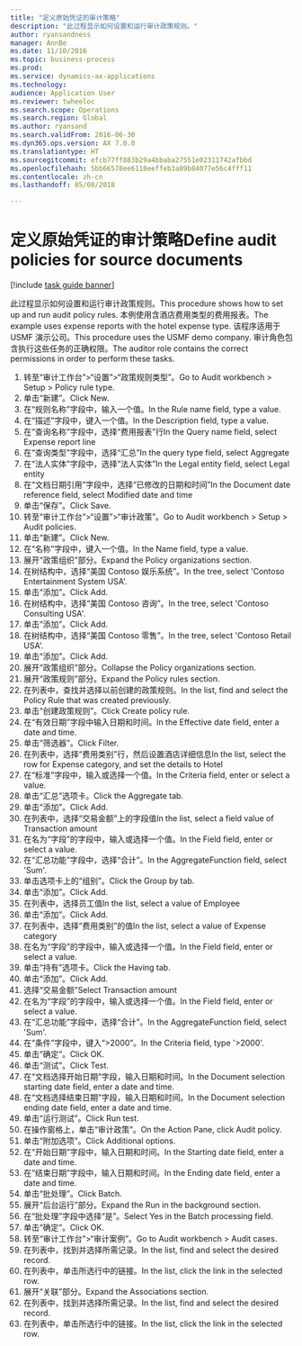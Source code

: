 ```yaml
--- 
title: "定义原始凭证的审计策略"
description: "此过程显示如何设置和运行审计政策规则。"
author: ryansandness
manager: AnnBe
ms.date: 11/10/2016
ms.topic: business-process
ms.prod: 
ms.service: dynamics-ax-applications
ms.technology: 
audience: Application User
ms.reviewer: twheeloc
ms.search.scope: Operations
ms.search.region: Global
ms.author: ryansand
ms.search.validFrom: 2016-06-30
ms.dyn365.ops.version: AX 7.0.0
ms.translationtype: HT
ms.sourcegitcommit: efcb77ff883b29a4bbaba27551e02311742afbbd
ms.openlocfilehash: 5bb66578ee6118eeffeb3a89b84077e56c4fff11
ms.contentlocale: zh-cn
ms.lasthandoff: 05/08/2018

---
```

# <a name="define-audit-policies-for-source-documents"></a><span data-ttu-id="2e66a-103">定义原始凭证的审计策略</span><span class="sxs-lookup"><span data-stu-id="2e66a-103">Define audit policies for source documents</span></span>

[!include [task guide banner](../../includes/task-guide-banner.md)]

<span data-ttu-id="2e66a-104">此过程显示如何设置和运行审计政策规则。</span><span class="sxs-lookup"><span data-stu-id="2e66a-104">This procedure shows how to set up and run audit policy rules.</span></span> <span data-ttu-id="2e66a-105">本例使用含酒店费用类型的费用报表。</span><span class="sxs-lookup"><span data-stu-id="2e66a-105">The example uses expense reports with the hotel expense type.</span></span> <span data-ttu-id="2e66a-106">该程序适用于 USMF 演示公司。</span><span class="sxs-lookup"><span data-stu-id="2e66a-106">This procedure uses the USMF demo company.</span></span> <span data-ttu-id="2e66a-107">审计角色包含执行这些任务的正确权限。</span><span class="sxs-lookup"><span data-stu-id="2e66a-107">The auditor role contains the correct permissions in order to perform these tasks.</span></span>

1. <span data-ttu-id="2e66a-108">转至“审计工作台”>“设置”>“政策规则类型”。</span><span class="sxs-lookup"><span data-stu-id="2e66a-108">Go to Audit workbench > Setup > Policy rule type.</span></span>
2. <span data-ttu-id="2e66a-109">单击“新建”。</span><span class="sxs-lookup"><span data-stu-id="2e66a-109">Click New.</span></span>
3. <span data-ttu-id="2e66a-110">在“规则名称”字段中，输入一个值。</span><span class="sxs-lookup"><span data-stu-id="2e66a-110">In the Rule name field, type a value.</span></span>
4. <span data-ttu-id="2e66a-111">在“描述”字段中，键入一个值。</span><span class="sxs-lookup"><span data-stu-id="2e66a-111">In the Description field, type a value.</span></span>
5. <span data-ttu-id="2e66a-112">在“查询名称”字段中，选择“费用报表”行</span><span class="sxs-lookup"><span data-stu-id="2e66a-112">In the Query name field, select Expense report line</span></span>
6. <span data-ttu-id="2e66a-113">在“查询类型”字段中，选择“汇总”</span><span class="sxs-lookup"><span data-stu-id="2e66a-113">In the query type field, select Aggregate</span></span>
7. <span data-ttu-id="2e66a-114">在“法人实体”字段中，选择“法人实体”</span><span class="sxs-lookup"><span data-stu-id="2e66a-114">In the Legal entity field, select Legal entity</span></span>
8. <span data-ttu-id="2e66a-115">在“文档日期引用”字段中，选择“已修改的日期和时间”</span><span class="sxs-lookup"><span data-stu-id="2e66a-115">In the Document date reference field, select Modified date and time</span></span>
9. <span data-ttu-id="2e66a-116">单击“保存”。</span><span class="sxs-lookup"><span data-stu-id="2e66a-116">Click Save.</span></span>
10. <span data-ttu-id="2e66a-117">转至“审计工作台”>“设置”>“审计政策”。</span><span class="sxs-lookup"><span data-stu-id="2e66a-117">Go to Audit workbench > Setup > Audit policies.</span></span>
11. <span data-ttu-id="2e66a-118">单击“新建”。</span><span class="sxs-lookup"><span data-stu-id="2e66a-118">Click New.</span></span>
12. <span data-ttu-id="2e66a-119">在“名称”字段中，键入一个值。</span><span class="sxs-lookup"><span data-stu-id="2e66a-119">In the Name field, type a value.</span></span>
13. <span data-ttu-id="2e66a-120">展开“政策组织”部分。</span><span class="sxs-lookup"><span data-stu-id="2e66a-120">Expand the Policy organizations section.</span></span>
14. <span data-ttu-id="2e66a-121">在树结构中，选择“美国 Contoso 娱乐系统”。</span><span class="sxs-lookup"><span data-stu-id="2e66a-121">In the tree, select 'Contoso Entertainment System USA'.</span></span>
15. <span data-ttu-id="2e66a-122">单击“添加”。</span><span class="sxs-lookup"><span data-stu-id="2e66a-122">Click Add.</span></span>
16. <span data-ttu-id="2e66a-123">在树结构中，选择“美国 Contoso 咨询”。</span><span class="sxs-lookup"><span data-stu-id="2e66a-123">In the tree, select 'Contoso Consulting USA'.</span></span>
17. <span data-ttu-id="2e66a-124">单击“添加”。</span><span class="sxs-lookup"><span data-stu-id="2e66a-124">Click Add.</span></span>
18. <span data-ttu-id="2e66a-125">在树结构中，选择“美国 Contoso 零售”。</span><span class="sxs-lookup"><span data-stu-id="2e66a-125">In the tree, select 'Contoso Retail USA'.</span></span>
19. <span data-ttu-id="2e66a-126">单击“添加”。</span><span class="sxs-lookup"><span data-stu-id="2e66a-126">Click Add.</span></span>
20. <span data-ttu-id="2e66a-127">展开“政策组织”部分。</span><span class="sxs-lookup"><span data-stu-id="2e66a-127">Collapse the Policy organizations section.</span></span>
21. <span data-ttu-id="2e66a-128">展开“政策规则”部分。</span><span class="sxs-lookup"><span data-stu-id="2e66a-128">Expand the Policy rules section.</span></span>
22. <span data-ttu-id="2e66a-129">在列表中，查找并选择以前创建的政策规则。</span><span class="sxs-lookup"><span data-stu-id="2e66a-129">In the list, find and select the Policy Rule that was created previously.</span></span>
23. <span data-ttu-id="2e66a-130">单击“创建政策规则”。</span><span class="sxs-lookup"><span data-stu-id="2e66a-130">Click Create policy rule.</span></span>
24. <span data-ttu-id="2e66a-131">在“有效日期”字段中输入日期和时间。</span><span class="sxs-lookup"><span data-stu-id="2e66a-131">In the Effective date field, enter a date and time.</span></span>
25. <span data-ttu-id="2e66a-132">单击“筛选器”。</span><span class="sxs-lookup"><span data-stu-id="2e66a-132">Click Filter.</span></span>
26. <span data-ttu-id="2e66a-133">在列表中，选择“费用类别”行，然后设置酒店详细信息</span><span class="sxs-lookup"><span data-stu-id="2e66a-133">In the list, select the row for Expense category, and set the details to Hotel</span></span>
27. <span data-ttu-id="2e66a-134">在“标准”字段中，输入或选择一个值。</span><span class="sxs-lookup"><span data-stu-id="2e66a-134">In the Criteria field, enter or select a value.</span></span>
28. <span data-ttu-id="2e66a-135">单击“汇总”选项卡。</span><span class="sxs-lookup"><span data-stu-id="2e66a-135">Click the Aggregate tab.</span></span>
29. <span data-ttu-id="2e66a-136">单击“添加”。</span><span class="sxs-lookup"><span data-stu-id="2e66a-136">Click Add.</span></span>
30. <span data-ttu-id="2e66a-137">在列表中，选择“交易金额”上的字段值</span><span class="sxs-lookup"><span data-stu-id="2e66a-137">In the list, select a field value of Transaction amount</span></span>
31. <span data-ttu-id="2e66a-138">在名为“字段”的字段中，输入或选择一个值。</span><span class="sxs-lookup"><span data-stu-id="2e66a-138">In the Field field, enter or select a value.</span></span>
32. <span data-ttu-id="2e66a-139">在“汇总功能”字段中，选择“合计”。</span><span class="sxs-lookup"><span data-stu-id="2e66a-139">In the AggregateFunction field, select 'Sum'.</span></span>
33. <span data-ttu-id="2e66a-140">单击选项卡上的“组别”。</span><span class="sxs-lookup"><span data-stu-id="2e66a-140">Click the Group by tab.</span></span>
34. <span data-ttu-id="2e66a-141">单击“添加”。</span><span class="sxs-lookup"><span data-stu-id="2e66a-141">Click Add.</span></span>
35. <span data-ttu-id="2e66a-142">在列表中，选择员工值</span><span class="sxs-lookup"><span data-stu-id="2e66a-142">In the list, select a value of Employee</span></span> 
36. <span data-ttu-id="2e66a-143">单击“添加”。</span><span class="sxs-lookup"><span data-stu-id="2e66a-143">Click Add.</span></span>
37. <span data-ttu-id="2e66a-144">在列表中，选择“费用类别”的值</span><span class="sxs-lookup"><span data-stu-id="2e66a-144">In the list, select a value of Expense category</span></span>
38. <span data-ttu-id="2e66a-145">在名为“字段”的字段中，输入或选择一个值。</span><span class="sxs-lookup"><span data-stu-id="2e66a-145">In the Field field, enter or select a value.</span></span>
39. <span data-ttu-id="2e66a-146">单击“持有”选项卡。</span><span class="sxs-lookup"><span data-stu-id="2e66a-146">Click the Having tab.</span></span>
40. <span data-ttu-id="2e66a-147">单击“添加”。</span><span class="sxs-lookup"><span data-stu-id="2e66a-147">Click Add.</span></span>
41. <span data-ttu-id="2e66a-148">选择“交易金额”</span><span class="sxs-lookup"><span data-stu-id="2e66a-148">Select Transaction amount</span></span>
42. <span data-ttu-id="2e66a-149">在名为“字段”的字段中，输入或选择一个值。</span><span class="sxs-lookup"><span data-stu-id="2e66a-149">In the Field field, enter or select a value.</span></span>
43. <span data-ttu-id="2e66a-150">在“汇总功能”字段中，选择“合计”。</span><span class="sxs-lookup"><span data-stu-id="2e66a-150">In the AggregateFunction field, select 'Sum'.</span></span>
44. <span data-ttu-id="2e66a-151">在“条件”字段中，键入“>2000”。</span><span class="sxs-lookup"><span data-stu-id="2e66a-151">In the Criteria field, type '>2000'.</span></span>
45. <span data-ttu-id="2e66a-152">单击“确定”。</span><span class="sxs-lookup"><span data-stu-id="2e66a-152">Click OK.</span></span>
46. <span data-ttu-id="2e66a-153">单击“测试”。</span><span class="sxs-lookup"><span data-stu-id="2e66a-153">Click Test.</span></span>
47. <span data-ttu-id="2e66a-154">在“文档选择开始日期”字段，输入日期和时间。</span><span class="sxs-lookup"><span data-stu-id="2e66a-154">In the Document selection starting date field, enter a date and time.</span></span>
48. <span data-ttu-id="2e66a-155">在“文档选择结束日期”字段，输入日期和时间。</span><span class="sxs-lookup"><span data-stu-id="2e66a-155">In the Document selection ending date field, enter a date and time.</span></span>
49. <span data-ttu-id="2e66a-156">单击“运行测试”。</span><span class="sxs-lookup"><span data-stu-id="2e66a-156">Click Run test.</span></span>
50. <span data-ttu-id="2e66a-157">在操作窗格上，单击“审计政策”。</span><span class="sxs-lookup"><span data-stu-id="2e66a-157">On the Action Pane, click Audit policy.</span></span>
51. <span data-ttu-id="2e66a-158">单击“附加选项”。</span><span class="sxs-lookup"><span data-stu-id="2e66a-158">Click Additional options.</span></span>
52. <span data-ttu-id="2e66a-159">在“开始日期”字段中，输入日期和时间。</span><span class="sxs-lookup"><span data-stu-id="2e66a-159">In the Starting date field, enter a date and time.</span></span>
53. <span data-ttu-id="2e66a-160">在“结束日期”字段中，输入日期和时间。</span><span class="sxs-lookup"><span data-stu-id="2e66a-160">In the Ending date field, enter a date and time.</span></span>
54. <span data-ttu-id="2e66a-161">单击“批处理”。</span><span class="sxs-lookup"><span data-stu-id="2e66a-161">Click Batch.</span></span>
55. <span data-ttu-id="2e66a-162">展开“后台运行”部分。</span><span class="sxs-lookup"><span data-stu-id="2e66a-162">Expand the Run in the background section.</span></span>
56. <span data-ttu-id="2e66a-163">在“批处理”字段中选择“是”。</span><span class="sxs-lookup"><span data-stu-id="2e66a-163">Select Yes in the Batch processing field.</span></span>
57. <span data-ttu-id="2e66a-164">单击“确定”。</span><span class="sxs-lookup"><span data-stu-id="2e66a-164">Click OK.</span></span>
58. <span data-ttu-id="2e66a-165">转至“审计工作台”>“审计案例”。</span><span class="sxs-lookup"><span data-stu-id="2e66a-165">Go to Audit workbench > Audit cases.</span></span>
59. <span data-ttu-id="2e66a-166">在列表中，找到并选择所需记录。</span><span class="sxs-lookup"><span data-stu-id="2e66a-166">In the list, find and select the desired record.</span></span>
60. <span data-ttu-id="2e66a-167">在列表中，单击所选行中的链接。</span><span class="sxs-lookup"><span data-stu-id="2e66a-167">In the list, click the link in the selected row.</span></span>
61. <span data-ttu-id="2e66a-168">展开“关联”部分。</span><span class="sxs-lookup"><span data-stu-id="2e66a-168">Expand the Associations section.</span></span>
62. <span data-ttu-id="2e66a-169">在列表中，找到并选择所需记录。</span><span class="sxs-lookup"><span data-stu-id="2e66a-169">In the list, find and select the desired record.</span></span>
63. <span data-ttu-id="2e66a-170">在列表中，单击所选行中的链接。</span><span class="sxs-lookup"><span data-stu-id="2e66a-170">In the list, click the link in the selected row.</span></span>


